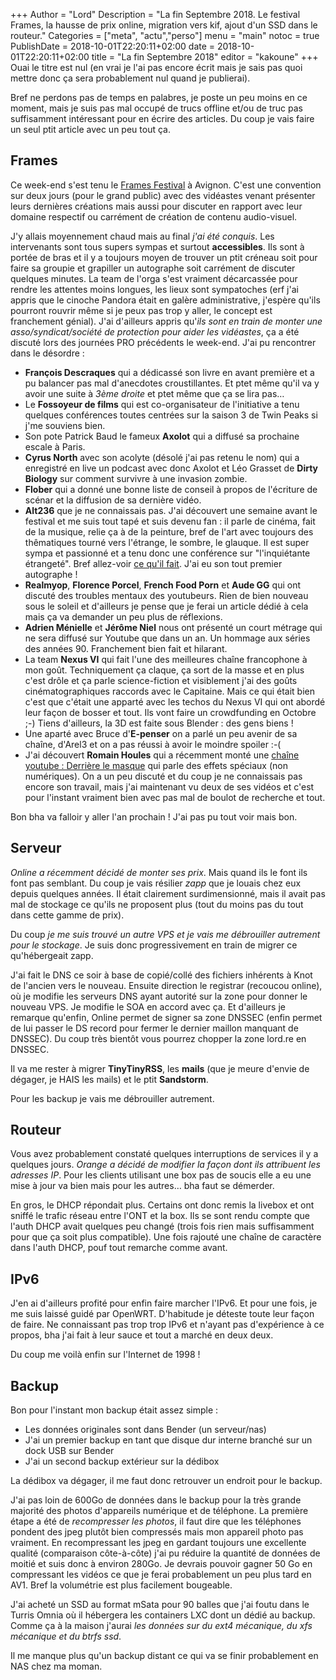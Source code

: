 +++
Author = "Lord"
Description = "La fin Septembre 2018. Le festival Frames, la hausse de prix online, migration vers kif, ajout d'un SSD dans le routeur."
Categories = ["meta", "actu","perso"]
menu = "main"
notoc = true
PublishDate = 2018-10-01T22:20:11+02:00
date = 2018-10-01T22:20:11+02:00
title = "La fin Septembre 2018"
editor = "kakoune"
+++
Ouai le titre est nul (en vrai je l'ai pas encore écrit mais je sais pas quoi mettre donc ça sera probablement nul quand je publierai).

Bref ne perdons pas de temps en palabres, je poste un peu moins en ce moment, mais je suis pas mal occupé de trucs offline et/ou de truc pas suffisamment intéressant pour en écrire des articles.
Du coup je vais faire un seul ptit article avec un peu tout ça.

## Frames
Ce week-end s'est tenu le [Frames Festival](http://framesfestival.fr/) à Avignon.
C'est une convention sur deux jours (pour le grand public) avec des vidéastes venant présenter leurs dernières créations mais aussi pour discuter en rapport avec leur domaine respectif ou carrément de création de contenu audio-visuel.

J'y allais moyennement chaud mais au final *j'ai été conquis*.
Les intervenants sont tous supers sympas et surtout **accessibles**.
Ils sont à portée de bras et il y a toujours moyen de trouver un ptit créneau soit pour faire sa groupie et grapiller un autographe soit carrément de discuter quelques minutes.
La team de l'orga s'est vraiment décarcassée pour rendre les attentes moins longues, les lieux sont sympatoches (erf j'ai appris que le cinoche Pandora était en galère administrative, j'espère qu'ils pourront rouvrir même si je peux pas trop y aller, le concept est franchement génial).
J'ai d'ailleurs appris qu'*ils sont en train de monter une asso/syndicat/société de protection pour aider les vidéastes*, ça a été discuté lors des journées PRO précédents le week-end.
J'ai pu rencontrer dans le désordre : 

  - **François Descraques** qui a dédicassé son livre en avant première et a pu balancer pas mal d'anecdotes croustillantes. Et ptet même qu'il va y avoir une suite à *3ème droite* et ptet même que ça se lira pas…
  - Le **Fossoyeur de films** qui est co-organisateur de l'initiative a tenu quelques conférences toutes centrées sur la saison 3 de Twin Peaks si j'me souviens bien.
  - Son pote Patrick Baud le fameux **Axolot** qui a diffusé sa prochaine escale à Paris.
  - **Cyrus North** avec son acolyte (désolé j'ai pas retenu le nom) qui a enregistré en live un podcast avec donc Axolot et Léo Grasset de **Dirty Biology** sur comment survivre à une invasion zombie.
  - **Flober** qui a donné une bonne liste de conseil à propos de l'écriture de scénar et la diffusion de sa dernière vidéo.
  - **Alt236** que je ne connaissais pas. J'ai découvert une semaine avant le festival et me suis tout tapé et suis devenu fan : il parle de cinéma, fait de la musique, relie ça à de la peinture, bref de l'art avec toujours des thêmatiques tourné vers l'étrange, le sombre, le glauque. Il est super sympa et passionné et a tenu donc une conférence sur "l'inquiétante étrangeté". Bref allez-voir [ce qu'il fait](https://www.youtube.com/channel/UC1KxoDAzbWOWOhw5GbsE-Bw/videos). J'ai eu son tout premier autographe !
  - **Realmyop**, **Florence Porcel**, **French Food Porn** et **Aude GG** qui ont discuté des troubles mentaux des youtubeurs. Rien de bien nouveau sous le soleil et d'ailleurs je pense que je ferai un article dédié à cela mais ça va demander un peu plus de réflexions.
  - **Adrien Ménielle** et **Jérôme Niel** nous ont présenté un court métrage qui ne sera diffusé sur Youtube que dans un an. Un hommage aux séries des années 90. Franchement bien fait et hilarant.
  - La team **Nexus VI** qui fait l'une des meilleures chaîne francophone à mon goût. Techniquement ça claque, ça sort de la masse et en plus c'est drôle et ça parle science-fiction et visiblement j'ai des goûts cinématographiques raccords avec le Capitaine. Mais ce qui était bien c'est que c'était une apparté avec les techos du Nexus VI qui ont abordé leur façon de bosser et tout. Ils vont faire un crowdfunding en Octobre ;-) Tiens d'ailleurs, la 3D est faite sous Blender : des gens biens !
  - Une aparté avec Bruce d'**E-penser** on a parlé un peu avenir de sa chaîne, d'Arel3 et on a pas réussi à avoir le moindre spoiler :-(
  - J'ai découvert **Romain Houles** qui a récemment monté une [chaîne youtube : Derrière le masque](https://www.youtube.com/channel/UCow2gT3meZphlG8D2sa9nig/videos) qui parle des effets spéciaux (non numériques). On a un peu discuté et du coup je ne connaissais pas encore son travail, mais j'ai maintenant vu deux de ses vidéos et c'est pour l'instant vraiment bien avec pas mal de boulot de recherche et tout.

Bon bha va falloir y aller l'an prochain !
J'ai pas pu tout voir mais bon.

## Serveur
*Online a récemment décidé de monter ses prix*.
Mais quand ils le font ils font pas semblant.
Du coup je vais résilier *zapp* que je louais chez eux depuis quelques années.
Il était clairement surdimensionné, mais il avait pas mal de stockage ce qu'ils ne proposent plus (tout du moins pas du tout dans cette gamme de prix).

Du coup *je me suis trouvé un autre VPS et je vais me débrouiller autrement pour le stockage*.
Je suis donc progressivement en train de migrer ce qu'hébergeait zapp.

J'ai fait le DNS ce soir à base de copié/collé des fichiers inhérents à Knot de l'ancien vers le nouveau.
Ensuite direction le registrar (recoucou online), où je modifie les serveurs DNS ayant autorité sur la zone pour donner le nouveau VPS.
Je modifie le SOA en accord avec ça.
Et d'ailleurs je remarque qu'enfin, Online permet de signer sa zone DNSSEC (enfin permet de lui passer le DS record pour fermer le dernier maillon manquant de DNSSEC).
Du coup très bientôt vous pourrez chopper la zone lord.re en DNSSEC.

Il va me rester à migrer **TinyTinyRSS**, les **mails** (que je meure d'envie de dégager, je HAIS les mails) et le ptit **Sandstorm**.

Pour les backup je vais me débrouiller autrement.

## Routeur
Vous avez probablement constaté quelques interruptions de services il y a quelques jours.
*Orange a décidé de modifier la façon dont ils attribuent les adresses IP*.
Pour les clients utilisant une box pas de soucis elle a eu une mise à jour va bien mais pour les autres… bha faut se démerder.

En gros, le DHCP répondait plus.
Certains ont donc remis la livebox et ont sniffé le trafic réseau entre l'ONT et la box.
Ils se sont rendu compte que l'auth DHCP avait quelques peu changé (trois fois rien mais suffisamment pour que ça soit plus compatible).
Une fois rajouté une chaîne de caractère dans l'auth DHCP, pouf tout remarche comme avant.

## IPv6
J'en ai d'ailleurs profité pour enfin faire marcher l'IPv6.
Et pour une fois, je me suis laissé guidé par OpenWRT.
D'habitude je déteste toute leur façon de faire.
Ne connaissant pas trop trop IPv6 et n'ayant pas d'expérience à ce propos, bha j'ai fait à leur sauce et tout a marché en deux deux.

Du coup me voilà enfin sur l'Internet de 1998 !

## Backup
Bon pour l'instant mon backup était assez simple : 

  - Les données originales sont dans Bender (un serveur/nas)
  - J'ai un premier backup en tant que disque dur interne branché sur un dock USB sur Bender
  - J'ai un second backup extérieur sur la dédibox

La dédibox va dégager, il me faut donc retrouver un endroit pour le backup.

J'ai pas loin de 600Go de données dans le backup pour la très grande majorité des photos d'appareils numérique et de téléphone.
La première étape a été de *recompresser les photos*, il faut dire que les téléphones pondent des jpeg plutôt bien compressés mais mon appareil photo pas vraiment.
En recompressant les jpeg en gardant toujours une excellente qualité (comparaison côte-à-côte) j'ai pu réduire la quantité de données de moitié et suis donc à environ 280Go.
Je devrais pouvoir gagner 50 Go en compressant les vidéos ce que je ferai probablement un peu plus tard en AV1.
Bref la volumétrie est plus facilement bougeable.

J'ai acheté un SSD au format mSata pour 90 balles que j'ai foutu dans le Turris Omnia où il hébergera les containers LXC dont un dédié au backup.
Comme ça à la maison j'aurai *les données sur du ext4 mécanique, du xfs mécanique et du btrfs ssd*.

Il me manque plus qu'un backup distant ce qui va se finir probablement en NAS chez ma moman.


